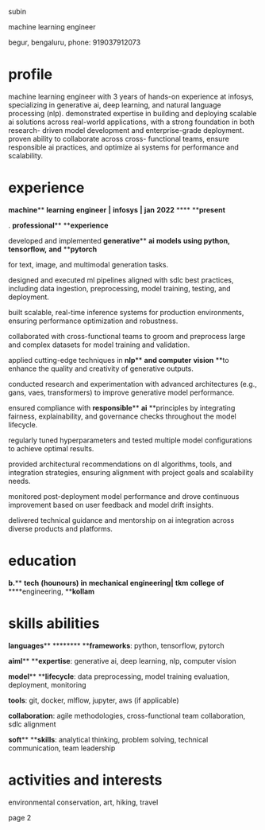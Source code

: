 subin

machine learning engineer

begur, bengaluru, phone: 919037912073



# profile

machine learning engineer with 3 years of hands-on experience at infosys, specializing in generative ai, deep learning, and natural language processing (nlp). demonstrated expertise in building and deploying scalable ai solutions across real-world applications, with a strong foundation in both research- driven model development and enterprise-grade deployment. proven ability to collaborate across cross- functional teams, ensure responsible ai practices, and optimize ai systems for performance and scalability.

# experience

**machine**** ****learning**** ****engineer**** ****|**** ****infosys**** ****|**** ****jan**** ****2022**** **** ****present**

. **professional**** ****experience**

developed and implemented **generative**** ****ai**** ****models**** **using **python,**** ****tensorflow,**** ****and**** ****pytorch**

for text, image, and multimodal generation tasks.

designed and executed ml pipelines aligned with sdlc best practices, including data ingestion, preprocessing, model training, testing, and deployment.

built scalable, real-time inference systems for production environments, ensuring performance optimization and robustness.

collaborated with cross-functional teams to groom and preprocess large and complex datasets for model training and validation.

applied cutting-edge techniques in **nlp**** **and **computer**** ****vision**** **to enhance the quality and creativity of generative outputs.

conducted research and experimentation with advanced architectures (e.g., gans, vaes, transformers) to improve generative model performance.

ensured compliance with **responsible**** ****ai**** **principles by integrating fairness, explainability, and governance checks throughout the model lifecycle.

regularly tuned hyperparameters and tested multiple model configurations to achieve optimal results.

provided architectural recommendations on dl algorithms, tools, and integration strategies, ensuring alignment with project goals and scalability needs.

monitored post-deployment model performance and drove continuous improvement based on user feedback and model drift insights.

delivered technical guidance and mentorship on ai integration across diverse products and platforms.



# education

**b.**** ****tech**** ****(hounours)**** ****in**** ****mechanical**** ****engineering|**** ****tkm**** ****college**** ****of**** ****engineering, ****kollam**



# skills  abilities

**languages**** ******** ****frameworks**: python, tensorflow, pytorch

**aiml**** ****expertise**: generative ai, deep learning, nlp, computer vision

**model**** ****lifecycle**: data preprocessing, model training  evaluation, deployment, monitoring

**tools**: git, docker, mlflow, jupyter, aws (if applicable)

**collaboration**: agile methodologies, cross-functional team collaboration, sdlc alignment

**soft**** ****skills**: analytical thinking, problem solving, technical communication, team leadership







# activities and interests

environmental conservation, art, hiking, travel











































































page 2